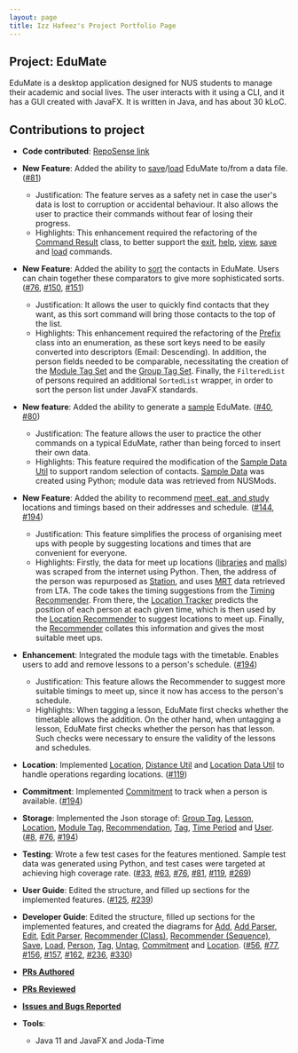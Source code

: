 ```yaml
---
layout: page
title: Izz Hafeez's Project Portfolio Page
---
```


## Project: EduMate

EduMate is a desktop application designed for NUS students to manage their academic and social lives. The user interacts with it using a CLI, and it has a GUI created with JavaFX. It is written in Java, and has about 30 kLoC.

## Contributions to project

* **Code contributed**: [RepoSense link](https://nus-cs2103-ay2223s2.github.io/tp-dashboard/?search=mynameizzhafeez&breakdown=true)

* **New Feature**: Added the ability to [save](https://github.com/AY2223S2-CS2103T-W14-2/tp/blob/master/src/main/java/seedu/address/logic/commands/SaveCommand.java)/[load](https://github.com/AY2223S2-CS2103T-W14-2/tp/blob/master/src/main/java/seedu/address/logic/commands/LoadCommand.java) EduMate to/from a data file. ([#81](https://github.com/AY2223S2-CS2103T-W14-2/tp/pull/81))
  * Justification: The feature serves as a safety net in case the user's data is lost to corruption or accidental behaviour. It also allows the user to practice their commands without fear of losing their progress.
  * Highlights: This enhancement required the refactoring of the [Command Result](https://github.com/AY2223S2-CS2103T-W14-2/tp/blob/master/src/main/java/seedu/address/logic/commands/results/CommandResult.java) class, to better support the [exit](https://github.com/AY2223S2-CS2103T-W14-2/tp/blob/master/src/main/java/seedu/address/logic/commands/results/ExitCommandResult.java), [help](https://github.com/AY2223S2-CS2103T-W14-2/tp/blob/master/src/main/java/seedu/address/logic/commands/results/HelpCommandResult.java), [view](https://github.com/AY2223S2-CS2103T-W14-2/tp/blob/master/src/main/java/seedu/address/logic/commands/results/ViewCommandResult.java), [save](https://github.com/AY2223S2-CS2103T-W14-2/tp/blob/master/src/main/java/seedu/address/logic/commands/results/SaveCommandResult.java) and [load](https://github.com/AY2223S2-CS2103T-W14-2/tp/blob/master/src/main/java/seedu/address/logic/commands/results/LoadCommandResult.java) commands.
* **New Feature**: Added the ability to [sort](https://github.com/AY2223S2-CS2103T-W14-2/tp/blob/master/src/main/java/seedu/address/logic/commands/SortCommand.java) the contacts in EduMate. Users can chain together these comparators to give more sophisticated sorts. ([#76](https://github.com/AY2223S2-CS2103T-W14-2/tp/pull/76), [#150](https://github.com/AY2223S2-CS2103T-W14-2/tp/pull/150), [#151](https://github.com/AY2223S2-CS2103T-W14-2/tp/pull/151))
  * Justification: It allows the user to quickly find contacts that they want, as this sort command will bring those contacts to the top of the list.
  * Highlights: This enhancement required the refactoring of the [Prefix](https://github.com/AY2223S2-CS2103T-W14-2/tp/blob/master/src/main/java/seedu/address/logic/parser/Prefix.java) class into an enumeration, as these sort keys need to be easily converted into descriptors (Email: Descending). In addition, the person fields needed to be comparable, necessitating the creation of the [Module Tag Set](https://github.com/AY2223S2-CS2103T-W14-2/tp/blob/master/src/main/java/seedu/address/model/person/ModuleTagSet.java) and the [Group Tag Set](https://github.com/AY2223S2-CS2103T-W14-2/tp/blob/master/src/main/java/seedu/address/model/person/GroupTagSet.java). Finally, the `FilteredList` of persons required an additional `SortedList` wrapper, in order to sort the person list under JavaFX standards.
* **New feature**: Added the ability to generate a [sample](https://github.com/AY2223S2-CS2103T-W14-2/tp/blob/master/src/main/java/seedu/address/logic/commands/SampleCommand.java) EduMate. ([#40](https://github.com/AY2223S2-CS2103T-W14-2/tp/pull/40), [#80](https://github.com/AY2223S2-CS2103T-W14-2/tp/pull/80))
  * Justification: The feature allows the user to practice the other commands on a typical EduMate, rather than being forced to insert their own data.
  * Highlights: This feature required the modification of the [Sample Data Util](https://github.com/AY2223S2-CS2103T-W14-2/tp/blob/master/src/main/java/seedu/address/model/util/SampleDataUtil.java) to support random selection of contacts. [Sample Data](https://github.com/AY2223S2-CS2103T-W14-2/tp/blob/master/src/main/resources/data/sampleData.txt) was created using Python; module data was retrieved from NUSMods.
* **New Feature**: Added the ability to recommend [meet, eat, and study](https://github.com/AY2223S2-CS2103T-W14-2/tp/blob/master/src/main/java/seedu/address/logic/commands/MeetCommand.java) locations and timings based on their addresses and schedule. ([#144](https://github.com/AY2223S2-CS2103T-W14-2/tp/pull/144), [#194](https://github.com/AY2223S2-CS2103T-W14-2/tp/pull/194))
  * Justification: This feature simplifies the process of organising meet ups with people by suggesting locations and times that are convenient for everyone.
  * Highlights: Firstly, the data for meet up locations ([libraries](https://github.com/AY2223S2-CS2103T-W14-2/tp/blob/master/src/main/resources/data/study.txt) and [malls](https://github.com/AY2223S2-CS2103T-W14-2/tp/blob/master/src/main/resources/data/eat.txt)) was scraped from the internet using Python. Then, the address of the person was repurposed as [Station](https://github.com/AY2223S2-CS2103T-W14-2/tp/blob/master/src/main/java/seedu/address/model/person/Station.java), and uses [MRT](https://github.com/AY2223S2-CS2103T-W14-2/tp/blob/master/src/main/resources/data/stations.txt) data retrieved from LTA. The code takes the timing suggestions from the [Timing Recommender](https://github.com/AY2223S2-CS2103T-W14-2/tp/blob/master/src/main/java/seedu/address/logic/recommender/timing/TimingRecommender.java). From there, the [Location Tracker](https://github.com/AY2223S2-CS2103T-W14-2/tp/blob/master/src/main/java/seedu/address/logic/recommender/location/LocationTracker.java) predicts the position of each person at each given time, which is then used by the [Location Recommender](https://github.com/AY2223S2-CS2103T-W14-2/tp/blob/master/src/main/java/seedu/address/logic/recommender/location/LocationRecommender.java) to suggest locations to meet up. Finally, the [Recommender](https://github.com/AY2223S2-CS2103T-W14-2/tp/blob/master/src/main/java/seedu/address/logic/recommender/Recommender.java) collates this information and gives the most suitable meet ups.
* **Enhancement**: Integrated the module tags with the timetable. Enables users to add and remove lessons to a person's schedule. ([#194](https://github.com/AY2223S2-CS2103T-W14-2/tp/pull/194))
  * Justification: This feature allows the Recommender to suggest more suitable timings to meet up, since it now has access to the person's schedule.
  * Highlights: When tagging a lesson, EduMate first checks whether the timetable allows the addition. On the other hand, when untagging a lesson, EduMate first checks whether the person has that lesson. Such checks were necessary to ensure the validity of the lessons and schedules.
* **Location**: Implemented [Location](https://github.com/AY2223S2-CS2103T-W14-2/tp/blob/master/src/main/java/seedu/address/model/location/Location.java), [Distance Util](https://github.com/AY2223S2-CS2103T-W14-2/tp/blob/master/src/main/java/seedu/address/model/location/util/DistanceUtil.java) and [Location Data Util](https://github.com/AY2223S2-CS2103T-W14-2/tp/blob/master/src/main/java/seedu/address/model/location/util/LocationDataUtil.java) to handle operations regarding locations. ([#119](https://github.com/AY2223S2-CS2103T-W14-2/tp/pull/119))
* **Commitment**: Implemented [Commitment](https://github.com/AY2223S2-CS2103T-W14-2/tp/blob/master/src/main/java/seedu/address/model/commitment/Commitment.java) to track when a person is available. ([#194](https://github.com/AY2223S2-CS2103T-W14-2/tp/pull/194))
* **Storage**: Implemented the Json storage of: [Group Tag](https://github.com/AY2223S2-CS2103T-W14-2/tp/blob/master/src/main/java/seedu/address/storage/JsonAdaptedGroupTag.java), [Lesson](https://github.com/AY2223S2-CS2103T-W14-2/tp/blob/master/src/main/java/seedu/address/storage/JsonAdaptedLesson.java), [Location](https://github.com/AY2223S2-CS2103T-W14-2/tp/blob/master/src/main/java/seedu/address/storage/JsonAdaptedLocation.java), [Module Tag](https://github.com/AY2223S2-CS2103T-W14-2/tp/blob/master/src/main/java/seedu/address/storage/JsonAdaptedModuleTag.java), [Recommendation](https://github.com/AY2223S2-CS2103T-W14-2/tp/blob/master/src/main/java/seedu/address/storage/JsonAdaptedRecommendation.java), [Tag](https://github.com/AY2223S2-CS2103T-W14-2/tp/blob/master/src/main/java/seedu/address/storage/JsonAdaptedTag.java), [Time Period](https://github.com/AY2223S2-CS2103T-W14-2/tp/blob/master/src/main/java/seedu/address/storage/JsonAdaptedTimePeriod.java) and [User](https://github.com/AY2223S2-CS2103T-W14-2/tp/blob/master/src/main/java/seedu/address/storage/JsonAdaptedUser.java). ([#8](https://github.com/AY2223S2-CS2103T-W14-2/tp/pull/8), [#76](https://github.com/AY2223S2-CS2103T-W14-2/tp/pull/76), [#194](https://github.com/AY2223S2-CS2103T-W14-2/tp/pull/194))
* **Testing**: Wrote a few test cases for the features mentioned. Sample test data was generated using Python, and test cases were targeted at achieving high coverage rate. ([#33](https://github.com/AY2223S2-CS2103T-W14-2/tp/pull/33), [#63](https://github.com/AY2223S2-CS2103T-W14-2/tp/pull/63), [#76](https://github.com/AY2223S2-CS2103T-W14-2/tp/pull/76), [#81](https://github.com/AY2223S2-CS2103T-W14-2/tp/pull/81), [#119](https://github.com/AY2223S2-CS2103T-W14-2/tp/pull/119), [#269](https://github.com/AY2223S2-CS2103T-W14-2/tp/pull/269))
* **User Guide**: Edited the structure, and filled up sections for the implemented features. ([#125](https://github.com/AY2223S2-CS2103T-W14-2/tp/pull/125), [#239](https://github.com/AY2223S2-CS2103T-W14-2/tp/pull/239))
* **Developer Guide**: Edited the structure, filled up sections for the implemented features, and created the diagrams for [Add](https://github.com/AY2223S2-CS2103T-W14-2/tp/blob/master/docs/diagrams/AddActivityDiagram.puml), [Add Parser](https://github.com/AY2223S2-CS2103T-W14-2/tp/blob/master/docs/diagrams/AddParserSequenceDiagram.puml), [Edit](https://github.com/AY2223S2-CS2103T-W14-2/tp/blob/master/docs/diagrams/EditActivityDiagram.puml), [Edit Parser](https://github.com/AY2223S2-CS2103T-W14-2/tp/blob/master/docs/diagrams/EditParserSequenceDiagram.puml), [Recommender (Class)](https://github.com/AY2223S2-CS2103T-W14-2/tp/blob/master/docs/diagrams/RecommenderClassDiagram.puml), [Recommender (Sequence)](https://github.com/AY2223S2-CS2103T-W14-2/tp/blob/master/docs/diagrams/RecommenderSequenceDiagram.puml), [Save](https://github.com/AY2223S2-CS2103T-W14-2/tp/blob/master/docs/diagrams/SaveSequenceDiagram.puml), [Load](https://github.com/AY2223S2-CS2103T-W14-2/tp/blob/master/docs/diagrams/LoadSequenceDiagram.puml), [Person](https://github.com/AY2223S2-CS2103T-W14-2/tp/blob/master/docs/diagrams/PersonClassDiagram.puml), [Tag](https://github.com/AY2223S2-CS2103T-W14-2/tp/blob/master/docs/diagrams/TagActivityDiagram.puml), [Untag](https://github.com/AY2223S2-CS2103T-W14-2/tp/blob/master/docs/diagrams/UntagActivityDiagram.puml), [Commitment](https://github.com/AY2223S2-CS2103T-W14-2/tp/blob/master/docs/diagrams/CommitmentClassDiagram.puml) and [Location](https://github.com/AY2223S2-CS2103T-W14-2/tp/blob/master/docs/diagrams/LocationClassDiagram.puml). ([#56](https://github.com/AY2223S2-CS2103T-W14-2/tp/pull/56), [#77](https://github.com/AY2223S2-CS2103T-W14-2/tp/pull/77), [#156](https://github.com/AY2223S2-CS2103T-W14-2/tp/pull/156), [#157](https://github.com/AY2223S2-CS2103T-W14-2/tp/pull/157), [#162](https://github.com/AY2223S2-CS2103T-W14-2/tp/pull/162), [#236](https://github.com/AY2223S2-CS2103T-W14-2/tp/pull/236), [#330](https://github.com/AY2223S2-CS2103T-W14-2/tp/pull/330))
* **[PRs Authored](https://github.com/AY2223S2-CS2103T-W14-2/tp/pulls?q=is%3Apr+author%3Amynameizzhafeez+)**
* **[PRs Reviewed](https://github.com/AY2223S2-CS2103T-W14-2/tp/pulls?page=1&q=is%3Apr+commenter%3Amynameizzhafeez+-author%3Amynameizzhafeez)**
* **[Issues and Bugs Reported](https://github.com/AY2223S2-CS2103T-W14-2/tp/issues?q=is%3Aissue+author%3Amynameizzhafeez)**
* **Tools**:
  * Java 11 and JavaFX and Joda-Time
